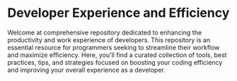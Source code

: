 # Developer Experience and Efficiency

Welcome at comprehensive repository dedicated to enhancing the productivity and work experience of developers. This repository is an essential resource for programmers seeking to streamline their workflow and maximize efficiency. Here, you'll find a curated collection of tools, best practices, tips, and strategies focused on boosting your coding efficiency and improving your overall experience as a developer.
